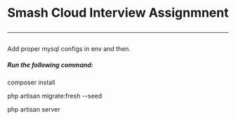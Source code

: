 <h1>
Smash Cloud Interview Assignmnent
<hr>
</h1>
Add proper mysql configs in env and then.

<h5>Run the following command: </h5>

composer install

php artisan migrate:fresh --seed

php artisan server
